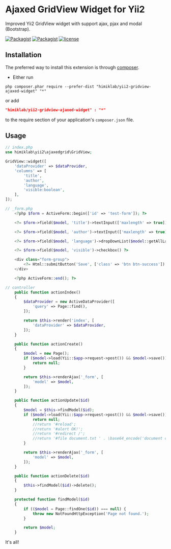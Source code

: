 Ajaxed GridView Widget for Yii2
========================
Improved Yii2 GridView widget with support ajax, pjax and modal (Bootstrap).

[![Packagist](https://img.shields.io/packagist/dt/himiklab/yii2-gridview-ajaxed-widget.svg)]() [![Packagist](https://img.shields.io/packagist/v/himiklab/yii2-gridview-ajaxed-widget.svg)]()  [![license](https://img.shields.io/badge/License-MIT-yellow.svg)]()

Installation
------------
The preferred way to install this extension is through [composer](http://getcomposer.org/download/).

* Either run

```
php composer.phar require --prefer-dist "himiklab/yii2-gridview-ajaxed-widget" "*"
```

or add

```json
"himiklab/yii2-gridview-ajaxed-widget" : "*"
```

to the require section of your application's `composer.json` file.

Usage
-----

```php
// index.php
use himiklab\yii2\ajaxedgrid\GridView;

GridView::widget([
    'dataProvider' => $dataProvider,
    'columns' => [
        'title',
        'author',
        'language',
        'visible:boolean',
    ],
]);
```

```php
// _form.php
    <?php $form = ActiveForm::begin(['id' => 'test-form']); ?>

    <?= $form->field($model, 'title')->textInput(['maxlength' => true]) ?>

    <?= $form->field($model, 'author')->textInput(['maxlength' => true]) ?>

    <?= $form->field($model, 'language')->dropDownList($model::getAllLanguages()) ?>

    <?= $form->field($model, 'visible')->checkbox() ?>

    <div class="form-group">
        <?= Html::submitButton('Save', ['class' => 'btn btn-success']) ?>
    </div>

    <?php ActiveForm::end(); ?>
```

```php
// controller
    public function actionIndex()
    {
        $dataProvider = new ActiveDataProvider([
            'query' => Page::find(),
        ]);

        return $this->render('index', [
            'dataProvider' => $dataProvider,
        ]);
    }

    public function actionCreate()
    {
        $model = new Page();
        if ($model->load(Yii::$app->request->post()) && $model->save()) {
            return null;
        }

        return $this->renderAjax('_form', [
            'model' => $model,
        ]);
    }

    public function actionUpdate($id)
    {
        $model = $this->findModel($id);
        if ($model->load(Yii::$app->request->post()) && $model->save()) {
            return null;
            //return '#reload';
            //return '#alert OK!';
            //return '#redirect /';
            //return '#file document.txt ' . \base64_encode('document content');
        }

        return $this->renderAjax('_form', [
            'model' => $model,
        ]);
    }

    public function actionDelete($id)
    {
        $this->findModel($id)->delete();
    }

    protected function findModel($id)
    {
        if (($model = Page::findOne($id)) === null) {
            throw new NotFoundHttpException('Page not found.');
        }

        return $model;
    }
```

It's all!
